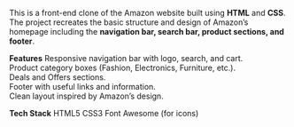This is a front-end clone of the Amazon website built using **HTML** and **CSS**.  
The project recreates the basic structure and design of Amazon’s homepage including the **navigation bar, search bar, product sections, and footer**.  

**Features**
  Responsive navigation bar with logo, search, and cart.  
  Product category boxes (Fashion, Electronics, Furniture, etc.).  
  Deals and Offers sections.  
  Footer with useful links and information.  
  Clean layout inspired by Amazon’s design.

**Tech Stack**
  HTML5 
  CSS3
  Font Awesome (for icons)
  
